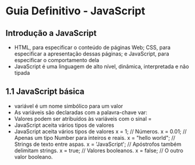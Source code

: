 # Guia Definitivo - JavaScript

## Introdução a JavaScript
- HTML, para especificar o conteúdo de páginas Web; CSS, para especificar
a apresentação dessas páginas; e JavaScript, para especificar o comportamento dela
- JavaScript é uma linguagem de alto nível, dinâmica, interpretada e não tipada

## 1.1 JavaScript básica
-  variável é um nome simbólico para um valor
- As variáveis são declaradas com a palavra-chave var:
- Valores podem ser atribuídos às variáveis com o sinal =
-  JavaScript aceita vários tipos de valores
- JavaScript aceita vários tipos de valores
x = 1; // Números.
x = 0.01; // Apenas um tipo Number para inteiros e reais.
x = "hello world"; // Strings de texto entre aspas.
x = 'JavaScript'; // Apóstrofos também delimitam strings.
x = true; // Valores booleanos.
x = false; // O outro valor booleano.